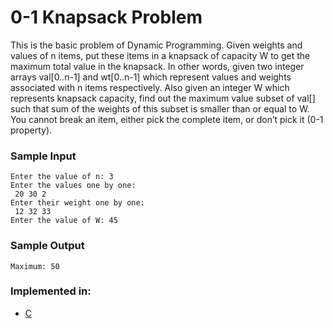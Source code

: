 # 0-1 Knapsack Problem 
This is the basic problem of Dynamic Programming.
Given weights and values of n items, put these items in a knapsack of capacity W to get the maximum total value in the knapsack. In other words, given two integer arrays val[0..n-1] and wt[0..n-1] which represent values and weights associated with n items respectively. Also given an integer W which represents knapsack capacity, find out the maximum value subset of val[] such that sum of the weights of this subset is smaller than or equal to W. You cannot break an item, either pick the complete item, or don’t pick it (0-1 property).


### Sample Input
```
Enter the value of n: 3
Enter the values one by one:
 20 30 2
Enter their weight one by one:
 12 32 33
Enter the value of W: 45

```

### Sample Output
```
Maximum: 50

```
### Implemented in:
- [C](knap.c)
